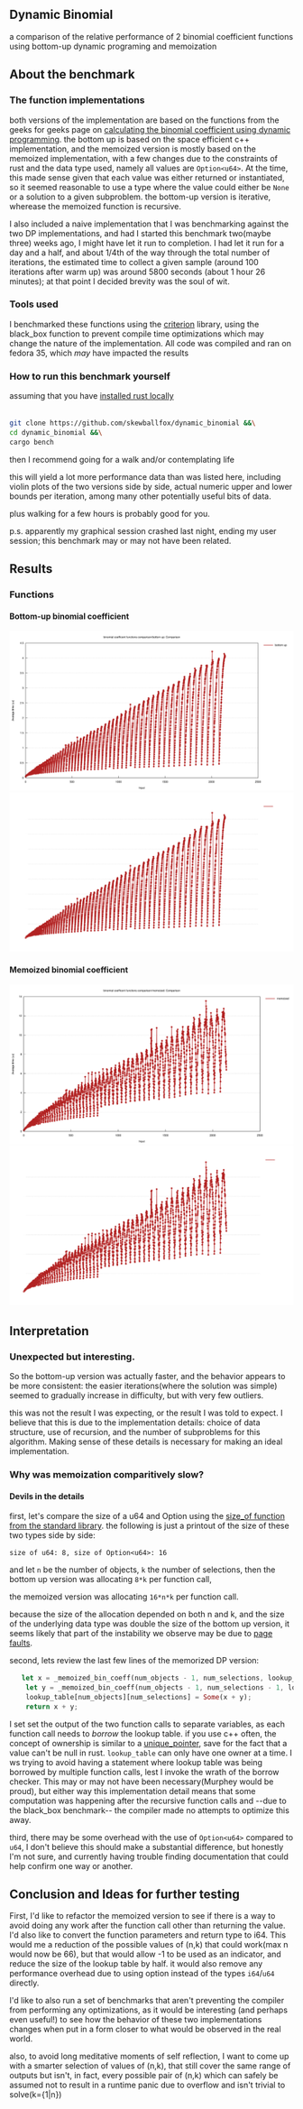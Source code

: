 ## Dynamic Binomial

a comparison of the relative performance of 2 binomial coefficient functions using bottom-up dynamic programing and memoization

## About the benchmark

### The function implementations

both versions of the implementation are based on the functions from  the geeks for geeks page on [calculating the binomial coefficient using dynamic programming](https://www.geeksforgeeks.org/binomial-coefficient-dp-9/). the bottom up is based on the space efficient c++ implementation, and the memoized version is mostly based on the memoized implementation, with a few changes due to the constraints of rust and the data type used, namely all values are `Option<u64>`. At the time, this made sense given that each value was either returned or instantiated, so it seemed reasonable to use a type where the value could either be `None` or a solution to a given subproblem. the bottom-up version is iterative, wherease the memoized function is recursive.

I also included a naive implementation that I was benchmarking against the two DP implementations, and had I started this benchmark two(maybe three) weeks ago, I might have let it run to completion. I had let it run for a day and a half, and about 1/4th of the way through the total number of iterations, the estimated time to collect a given sample (around 100 iterations after warm up) was around 5800 seconds (about 1 hour 26 minutes); at that point I decided brevity was the soul of wit.

### Tools used

I benchmarked these functions using the [criterion](https://github.com/bheisler/criterion.rs) library, using the black_box function to prevent compile time optimizations which may change the nature of the implementation. All code was compiled and ran on fedora 35, which *may* have impacted the results

### How to run this benchmark yourself

assuming that you have [installed rust locally](https://www.rust-lang.org/tools/install)

```bash

git clone https://github.com/skewballfox/dynamic_binomial &&\
cd dynamic_binomial &&\
cargo bench

```
then I recommend going for a walk and/or contemplating life

this will yield a lot more performance data than was listed here, including violin plots of the two versions side by side, actual numeric upper and lower bounds per iteration, among many other potentially useful bits of data.

plus walking for a few hours is probably good for you.

p.s. apparently my graphical session crashed last night, ending my user session; this benchmark may or may not have been related. 

## Results

### Functions

#### Bottom-up binomial coefficient

![bottom_up_binomial Coefficient](./assets/bottom_up_lines.svg#gh-light-mode-only)
![bottom_up_binomial Coefficient](./assets/bottom_up_lines_dark.svg#gh-dark-mode-only)


#### Memoized binomial coefficient

![Memoized Binomial Coefficient](./assets/memoized_lines.svg#gh-light-mode-only)
![Memoized Binomial Coefficient](./assets/memoized_lines_dark.svg#gh-dark-mode-only)

## Interpretation

### Unexpected but interesting.

So the bottom-up version was actually faster, and the behavior appears to be more consistent: the easier iterations(where the solution was simple) seemed to gradually increase in difficulty, but with very few outliers. 

this was not the result I was expecting, or the result I was told to expect. I believe that this is due to the implementation details: choice of data structure, use of recursion, and the number of subproblems for this algorithm. Making sense of these details is necessary for making an ideal implementation.

### Why was memoization comparitively slow?

#### Devils in the details

first, let's compare the size of a u64 and Option<u64> using the [size_of function from the standard library](https://doc.rust-lang.org/std/mem/fn.size_of.html). the following is just a printout of the size of these two types side by side:

```
size of u64: 8, size of Option<u64>: 16
```
and let `n` be the number of objects, `k` the number of selections, 
then 
the bottom up version was allocating `8*k` per function call,

the memoized version was allocating `16*n*k` per function call. 

because the size of the allocation depended on both n and k, and the size of the underlying data type was double the size of the bottom up version, it seems likely that part of the instability we observe may be due to [page faults](https://access.redhat.com/documentation/en-us/red_hat_enterprise_linux_for_real_time/8/html/reference_guide/chap-memory_allocation#:~:text=A%20potential%20source%20of%20memory%20latency%20is%20called%20a%20minor%20page%20fault).

second, lets review the last few lines of the memorized DP version:
```rs
   let x = _memoized_bin_coeff(num_objects - 1, num_selections, lookup_table);
    let y = _memoized_bin_coeff(num_objects - 1, num_selections - 1, lookup_table);
    lookup_table[num_objects][num_selections] = Some(x + y);
    return x + y;
```

I set set the output of the two function calls to separate variables, as each function call needs to *borrow* the lookup table. if you use c++ often, the concept of ownership is similar to a [unique_pointer](https://docs.microsoft.com/en-us/cpp/cpp/how-to-create-and-use-unique-ptr-instances?view=msvc-170), save for the fact that a value can't be null in rust.  `lookup_table` can only have one owner at a time. I ws trying to avoid having a statement where lookup table was being borrowed by multiple function calls, lest I invoke the wrath of the borrow checker. This may or may not have been necessary(Murphey would be proud), but either way this implementation detail means that some computation was happening after the recursive function calls and --due to the black_box benchmark-- the compiler made no attempts to optimize this away.

third, there may be some overhead with the use of `Option<u64>` compared to `u64`, I don't believe this should make a substantial difference, but honestly I'm not sure, and currently having trouble finding documentation that could help confirm one way or another.

## Conclusion and Ideas for further testing

First, I'd like to refactor the memoized version to see if there is a way to avoid doing any work after the function call other than returning the value. I'd also like to convert the function parameters and return type to i64. This would me a reduction of the possible values of (n,k) that could work(max n would now be 66), but that would allow -1 to be used as an indicator, and reduce the size of the lookup table by half. it would also remove any performance overhead due to using option instead of the types `i64`/`u64` directly.

I'd like to also run a set of benchmarks that aren't preventing the compiler from performing any optimizations, as it would be interesting (and perhaps even useful!) to see how the behavior of these two implementations changes when put in a form closer to what would be observed in the real world.

also, to avoid long meditative moments of self reflection, I want to come up with a smarter selection of values of (n,k), that still cover the same range of outputs but isn't, in fact, every possible pair of (n,k) which can safely be assumed not to result in a runtime panic due to overflow and isn't trivial to solve(k={1|n})
